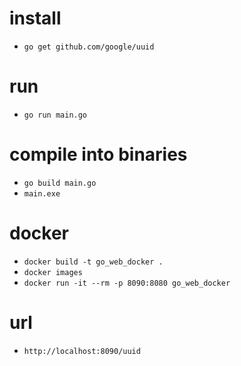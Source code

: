 # install

- `go get github.com/google/uuid`

# run

- `go run main.go`

# compile into binaries

- `go build main.go`
- `main.exe`

# docker

- `docker build -t go_web_docker .`
- `docker images`
- `docker run -it --rm -p 8090:8080 go_web_docker`

# url

- `http://localhost:8090/uuid`